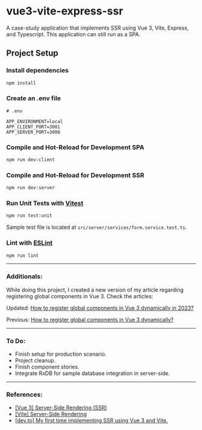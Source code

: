 # vue3-vite-express-ssr

A case-study application that implements SSR using Vue 3, Vite, Express, and Typescript.
This application can still run as a SPA.

## Project Setup

### Install dependencies

```sh
npm install
```

### Create an .env file

```
# .env

APP_ENVIRONMENT=local
APP_CLIENT_PORT=3001
APP_SERVER_PORT=3000
```

### Compile and Hot-Reload for Development SPA

```sh
npm run dev:client
```

### Compile and Hot-Reload for Development SSR

```sh
npm run dev:server
```

### Run Unit Tests with [Vitest](https://vitest.dev/)

```sh
npm run test:unit
```

Sample test file is located at `src/server/services/form.service.test.ts`.

### Lint with [ESLint](https://eslint.org/)

```sh
npm run lint
```

---

### Additionals:

While doing this project, I created a new version of my article regarding registering global components in Vue 3. Check the articles:

Updated: [How to register global components in Vue 3 dynamically in 2023?](https://dev.to/jirehnimes/how-to-register-global-components-in-vue-3-dynamically-in-2023-1d50)

Previous: [How to register global components in Vue 3 dynamically?](https://dev.to/jirehnimes/how-to-register-global-components-in-vue-3-dynamically-3gl)

---

### To Do:

- Finish setup for production scenario.
- Project cleanup.
- Finish component stories.
- Integrate RxDB for sample database integration in server-side.

---

### References:

- [[Vue 3] Server-Side Rendering (SSR)](https://vuejs.org/guide/scaling-up/ssr.html)
- [[Vite] Server-Side Rendering](https://vitejs.dev/guide/ssr.html)
- [[dev.to] My first time implementing SSR using Vue 3 and Vite.](https://dev.to/akbarnafisa/my-first-time-implementing-ssr-using-vue-3-and-vite-e06)
